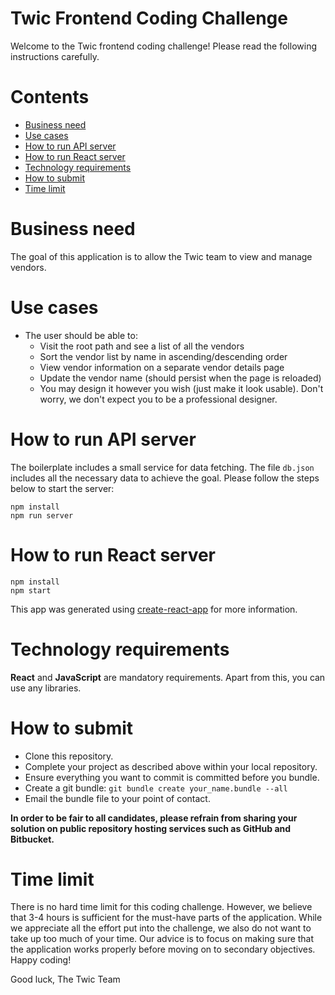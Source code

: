 # Twic Frontend Coding Challenge

Welcome to the Twic frontend coding challenge! Please read the following instructions carefully.

# Contents

- [Business need](#business-need)
- [Use cases](#use-cases)
- [How to run API server](#how-to-run-api-server)
- [How to run React server](#how-to-run-react-server)
- [Technology requirements](#technology-requirements)
- [How to submit](#how-to-submit)
- [Time limit](#time-limit)

# Business need

The goal of this application is to allow the Twic team to view and manage vendors.

# Use cases

- The user should be able to:
  - Visit the root path and see a list of all the vendors
  - Sort the vendor list by name in ascending/descending order
  - View vendor information on a separate vendor details page
  - Update the vendor name (should persist when the page is reloaded)
  - You may design it however you wish (just make it look usable). Don't worry, we don't expect you to be a professional designer.

# How to run API server

The boilerplate includes a small service for data fetching. The file `db.json` includes all the necessary data to achieve the goal. Please follow the steps below to start the server:

```
npm install
npm run server
```

# How to run React server

```
npm install
npm start
```

This app was generated using [create-react-app](https://github.com/facebook/create-react-app) for more information.

# Technology requirements

**React** and **JavaScript** are mandatory requirements. Apart from this, you can use any libraries.

# How to submit

- Clone this repository.
- Complete your project as described above within your local repository.
- Ensure everything you want to commit is committed before you bundle.
- Create a git bundle: `git bundle create your_name.bundle --all`
- Email the bundle file to your point of contact.

**In order to be fair to all candidates, please refrain from sharing your solution on public repository hosting services such as GitHub and Bitbucket.**

# Time limit

There is no hard time limit for this coding challenge. However, we believe that 3-4 hours is sufficient for the must-have parts of the application. While we appreciate all the effort put into the challenge, we also do not want to take up too much of your time. Our advice is to focus on making sure that the application works properly before moving on to secondary objectives. Happy coding!

Good luck,
The Twic Team

